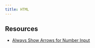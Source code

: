 ```yaml
---
title: HTML
---
```


## Resources

- [Always Show Arrows for Number Input](https://davidwalsh.name/always-show-arrows-for-number-input)
